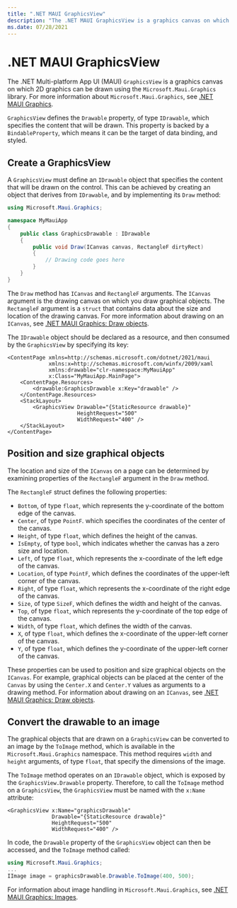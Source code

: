 ```yaml
---
title: ".NET MAUI GraphicsView"
description: "The .NET MAUI GraphicsView is a graphics canvas on which 2D graphics can be drawn using the cross-platform Microsoft.Maui.Graphics library."
ms.date: 07/28/2021
---
```


# .NET MAUI GraphicsView

<!-- Sample link goes here -->

The .NET Multi-platform App UI (MAUI) `GraphicsView` is a graphics canvas on which 2D graphics can be drawn using the `Microsoft.Maui.Graphics` library. For more information about `Microsoft.Maui.Graphics`, see [.NET MAUI Graphics](~/user-interface/graphics/index.md).

`GraphicsView` defines the `Drawable` property, of type `IDrawable`, which specifies the content that will be drawn. This property is backed by a `BindableProperty`, which means it can be the target of data binding, and styled.

## Create a GraphicsView

A `GraphicsView` must define an `IDrawable` object that specifies the content that will be drawn on the control. This can be achieved by creating an object that derives from `IDrawable`, and by implementing its `Draw` method:

```csharp
using Microsoft.Maui.Graphics;

namespace MyMauiApp
{
    public class GraphicsDrawable : IDrawable
    {
        public void Draw(ICanvas canvas, RectangleF dirtyRect)
        {
            // Drawing code goes here
        }      
    }
}
```

The `Draw` method has `ICanvas` and `RectangleF` arguments. The `ICanvas` argument is the drawing canvas on which you draw graphical objects. The `RectangleF` argument is a `struct` that contains data about the size and location of the drawing canvas. For more information about drawing on an `ICanvas`, see [.NET MAUI Graphics: Draw objects](~/user-interface/graphics/draw.md).

The `IDrawable` object should be declared as a resource, and then consumed by the `GraphicsView` by specifying its key:

```xaml
<ContentPage xmlns=http://schemas.microsoft.com/dotnet/2021/maui
             xmlns:x=http://schemas.microsoft.com/winfx/2009/xaml
             xmlns:drawable="clr-namespace:MyMauiApp"
             x:Class="MyMauiApp.MainPage">
    <ContentPage.Resources>
        <drawable:GraphicsDrawable x:Key="drawable" />
    </ContentPage.Resources>
    <StackLayout>
        <GraphicsView Drawable="{StaticResource drawable}"
                      HeightRequest="500"
                      WidthRequest="400" />
    </StackLayout>
</ContentPage>
```

## Position and size graphical objects

The location and size of the `ICanvas` on a page can be determined by examining properties of the `RectangleF` argument in the `Draw` method.

The `RectangleF` struct defines the following properties:

- `Bottom`, of type `float`, which represents the y-coordinate of the bottom edge of the canvas.
- `Center`, of type `PointF`. which specifies the coordinates of the center of the canvas.
- `Height`, of type `float`, which defines the height of the canvas.
- `IsEmpty`, of type `bool`, which indicates whether the canvas has a zero size and location.
- `Left`, of type `float`, which represents the x-coordinate of the left edge of the canvas.
- `Location`, of type `PointF`, which defines the coordinates of the upper-left corner of the canvas.
- `Right`, of type `float`, which represents the x-coordinate of the right edge of the canvas.
- `Size`, of type `SizeF`, which defines the width and height of the canvas.
- `Top`, of type `float`, which represents the y-coordinate of the top edge of the canvas.
- `Width`, of type `float`, which defines the width of the canvas.
- `X`, of type `float`, which defines the x-coordinate of the upper-left corner of the canvas.
- `Y`, of type `float`, which defines the y-coordinate of the upper-left corner of the canvas.

These properties can be used to position and size graphical objects on the `ICanvas`. For example, graphical objects can be placed at the center of the `Canvas` by using the `Center.X` and `Center.Y` values as arguments to a drawing method. For information about drawing on an `ICanvas`, see [.NET MAUI Graphics: Draw objects](~/user-interface/graphics/draw.md).

## Convert the drawable to an image

The graphical objects that are drawn on a `GraphicsView` can be converted to an image by the `ToImage` method, which is available in the `Microsoft.Maui.Graphics` namespace. This method requires `width` and `height` arguments, of type `float`, that specify the dimensions of the image.

The `ToImage` method operates on an `IDrawable` object, which is exposed by the `GraphicsView.Drawable` property. Therefore, to call the `ToImage` method on a `GraphicsView`, the `GraphicsView` must be named with the `x:Name` attribute:

```xaml
<GraphicsView x:Name="graphicsDrawable"
              Drawable="{StaticResource drawable}"
              HeightRequest="500"
              WidthRequest="400" />
```

In code, the `Drawable` property of the `GraphicsView` object can then be accessed, and the `ToImage` method called:

```csharp
using Microsoft.Maui.Graphics;
...
IImage image = graphicsDrawable.Drawable.ToImage(400, 500);
```

For information about image handling in `Microsoft.Maui.Graphics`, see [.NET MAUI Graphics: Images](~/user-interface/graphics/images.md).
